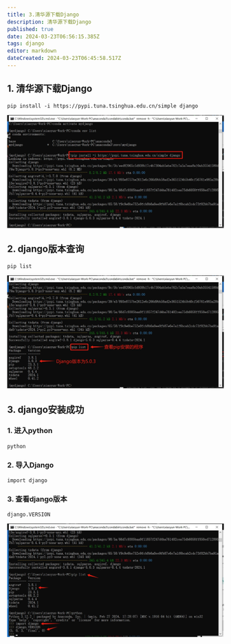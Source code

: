 ```yaml
---
title: 3.清华源下载Django
description: 清华源下载Django
published: true
date: 2024-03-23T06:56:15.385Z
tags: django
editor: markdown
dateCreated: 2024-03-23T06:45:58.517Z
---
```


## 1. 清华源下载Django
```
pip install -i https://pypi.tuna.tsinghua.edu.cn/simple django
```
![清华源下载django.png](/wiki/python/django/清华源下载django.png)

## 2. django版本查询
```
pip list
```
![django版本查询.png](/wiki/python/django/django版本查询.png)

## 3. django安装成功
### 1. 进入python
```
python
```
### 2. 导入Django
```
import django
```
### 3. 查看django版本
```
django.VERSION
```
![django安装成功.png](/wiki/python/django/django安装成功.png)

